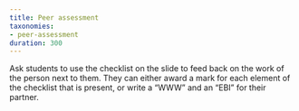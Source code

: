 ```yaml
---
title: Peer assessment
taxonomies:
- peer-assessment
duration: 300
---
```

Ask students to use the checklist on the slide to feed back on the work of the person next to them. They can either award a mark for each element of the checklist that is present, or write a “WWW” and an “EBI” for their partner.